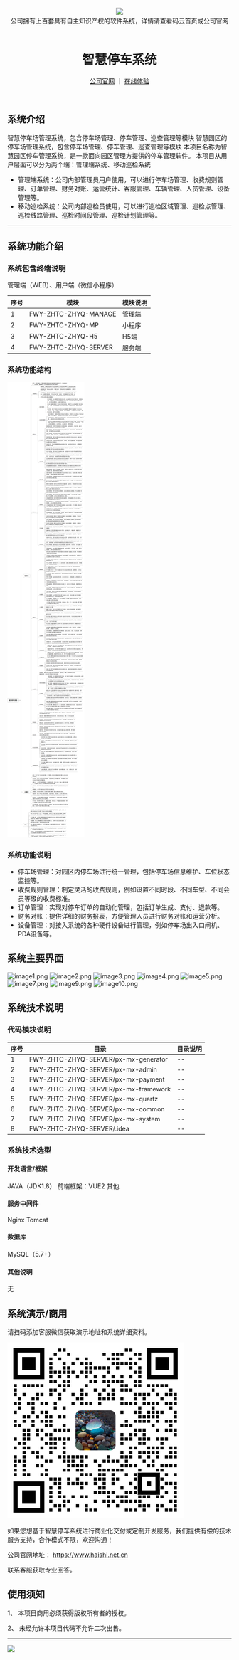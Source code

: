 <br/>

<div align="center" >
    <img src="https://www.haishi.net.cn/img/17f49ecef80e4c6248070c401a94c032.0ff19479.png" />
<br/>
<div>公司拥有上百套具有自主知识产权的软件系统，详情请查看码云首页或公司官网</div>
</div>

<div align="center">
<br/>
<h1>智慧停车系统</h1>

<a href="https://www.haishi.net.cn/">公司官网</a> ｜ <a href="https://www.haishi.net.cn/">在线体验</a>

<br/>

</div>


## 系统介绍


智慧停车场管理系统，包含停车场管理、停车管理、巡查管理等模块
智慧园区的停车场管理系统，包含停车场管理、停车管理、巡查管理等模块
本项目名称为智慧园区停车管理系统，是一款面向园区管理方提供的停车管理软件。
本项目从用户层面可以分为两个端：管理端系统、移动巡检系统
- 管理端系统：公司内部管理员用户使用，可以进行停车场管理、收费规则管理、订单管理、财务对账、运营统计、客服管理、车辆管理、人员管理、设备管理等。
- 移动巡检系统：公司内部巡检员使用，可以进行巡检区域管理、巡检点管理、巡检线路管理、巡检时间段管理、巡检计划管理等。
                


<hr/>

## 系统功能介绍

### 系统包含终端说明

管理端（WEB）、用户端（微信小程序）

| 序号 | 模块                 | 模块说明 |
| ---- | -------------------- | -------- |
| 1    | FWY-ZHTC-ZHYQ-MANAGE | 管理端   |
| 2    | FWY-ZHTC-ZHYQ-MP     | 小程序   |
| 3    | FWY-ZHTC-ZHYQ-H5     | H5端     |
| 4    | FWY-ZHTC-ZHYQ-SERVER | 服务端   |

### 系统功能结构

![](./images/swdt.png)

### 系统功能说明

- 停车场管理：对园区内停车场进行统一管理，包括停车场信息维护、车位状态监控等。
- 收费规则管理：制定灵活的收费规则，例如设置不同时段、不同车型、不同会员等级的收费标准。
- 订单管理：实现对停车订单的自动化管理，包括订单生成、支付、退款等。
- 财务对账：提供详细的财务报表，方便管理人员进行财务对账和运营分析。
- 设备管理：对接入系统的各种硬件设备进行管理，例如停车场出入口闸机、PDA设备等。

## 系统主要界面

![image1.png](http://codeimg.haishi.net.cn/FWY-ZHTC-ZHYQ_1.png)
![image2.png](http://codeimg.haishi.net.cn/FWY-ZHTC-ZHYQ_2.png)
![image3.png](http://codeimg.haishi.net.cn/FWY-ZHTC-ZHYQ_3.png)
![image4.png](http://codeimg.haishi.net.cn/FWY-ZHTC-ZHYQ_4.png)
![image5.png](http://codeimg.haishi.net.cn/FWY-ZHTC-ZHYQ_5.png)
![image7.png](http://codeimg.haishi.net.cn/FWY-ZHTC-ZHYQ_7.png)
![image9.png](http://codeimg.haishi.net.cn/FWY-ZHTC-ZHYQ_9.png)
![image10.png](http://codeimg.haishi.net.cn/FWY-ZHTC-ZHYQ_10.png)

## 系统技术说明

### 代码模块说明

| 序号 | 目录                                 | 目录说明 |
| ---- | ------------------------------------ | -------- |
| 1    | FWY-ZHTC-ZHYQ-SERVER/px-mx-generator | --       |
| 2    | FWY-ZHTC-ZHYQ-SERVER/px-mx-admin     | --       |
| 3    | FWY-ZHTC-ZHYQ-SERVER/px-mx-payment   | --       |
| 4    | FWY-ZHTC-ZHYQ-SERVER/px-mx-framework | --       |
| 5    | FWY-ZHTC-ZHYQ-SERVER/px-mx-quartz    | --       |
| 6    | FWY-ZHTC-ZHYQ-SERVER/px-mx-common    | --       |
| 7    | FWY-ZHTC-ZHYQ-SERVER/px-mx-system    | --       |
| 8    | FWY-ZHTC-ZHYQ-SERVER/.idea           | --       |

### 系统技术选型

#### 开发语言/框架

JAVA（JDK1.8）
前端框架：VUE2
其他

#### 服务中间件

Nginx
Tomcat

#### 数据库

MySQL（5.7+）

#### 其他说明

无


## 系统演示/商用

请扫码添加客服微信获取演示地址和系统详细资料。

![](./images/kf.png)

如果您想基于智慧停车系统进行商业化交付或定制开发服务，我们提供有偿的技术服务支持，合作模式不限，欢迎沟通！

公司官网地址： <a href="https://www.haishi.net.cn/">https://www.haishi.net.cn</a>

联系客服获取专业回答。


## 使用须知

1、 本项目商用必须获得版权所有者的授权。

2、 未经允许本项目代码不允许二次出售。

<hr/>

![](./images/gsjj.png)